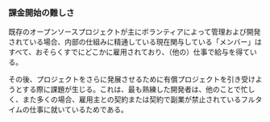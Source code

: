 ### 課金開始の難しさ

既存のオープンソースプロジェクトが主にボランティアによって管理および開発されている場合、内部の仕組みに精通している現在関与している「メンバー」はすべて、おそらくすでにどこかに雇用されており、（他の）仕事で給与を得ている。

その後、プロジェクトをさらに発展させるために有償プロジェクトを引き受けようとする際に課題が生じる。これは、最も熟練した開発者は、他のことで忙しく、また多くの場合、雇用主との契約または契約で副業が禁止されているフルタイムの仕事に就いているためである。


